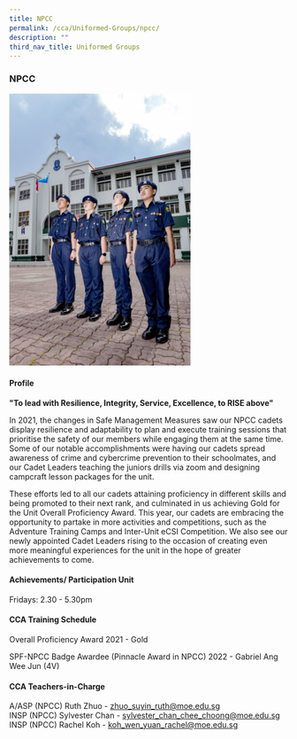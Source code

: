 ```yaml
---
title: NPCC
permalink: /cca/Uniformed-Groups/npcc/
description: ""
third_nav_title: Uniformed Groups
---
```

### **NPCC**


<img src="/images/NPCC.jpg" 
     style="width:65%">

#### **Profile**
 **"To lead with Resilience, Integrity, Service, Excellence, to RISE above"**
 
 In 2021, the changes in Safe Management Measures saw our NPCC cadets display resilience and adaptability to plan and execute training sessions that prioritise the safety of our members while engaging them at the same time. Some of our notable accomplishments were having our cadets spread awareness of crime and cybercrime prevention to their schoolmates, and our Cadet Leaders teaching the juniors drills via zoom and designing campcraft lesson packages for the unit.  
  
These efforts led to all our cadets attaining proficiency in different skills and being promoted to their next rank, and culminated in us achieving Gold for the Unit Overall Proficiency Award. This year, our cadets are embracing the opportunity to partake in more activities and competitions, such as the Adventure Training Camps and Inter-Unit eCSI Competition. We also see our newly appointed Cadet Leaders rising to the occasion of creating even more meaningful experiences for the unit in the hope of greater achievements to come.

#### **Achievements/ Participation Unit**

Fridays: 2.30 - 5.30pm

#### **CCA Training Schedule**
Overall Proficiency Award 2021 - Gold 

SPF-NPCC Badge Awardee (Pinnacle Award in NPCC) 2022 - Gabriel Ang Wee Jun (4V)

#### **CCA Teachers-in-Charge**

A/ASP (NPCC) Ruth Zhuo - [zhuo\_suyin\_ruth@moe.edu.sg](http://zhuo_suyin_ruth@moe.edu.sg/)  <br>
INSP (NPCC) Sylvester Chan - [sylvester\_chan\_chee\_choong@moe.edu.sg](mailto:sylvester_chan_chee_choong@moe.edu.sg)  <br>
INSP (NPCC) Rachel Koh - [koh\_wen\_yuan\_rachel@moe.edu.sg](mailto:koh_wen_yuan_rachel@moe.edu.sg)